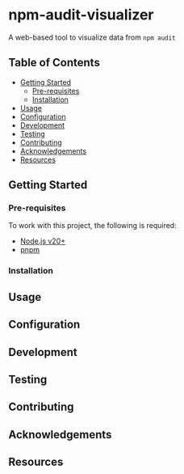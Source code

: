 # npm-audit-visualizer

A web-based tool to visualize data from `npm audit`

## Table of Contents

- [Getting Started](#getting-started)
   * [Pre-requisites](#pre-requisites)
   * [Installation](#installation)
- [Usage](#usage)
- [Configuration](#configuration)
- [Development](#development)
- [Testing](#testing)
- [Contributing](#contributing)
- [Acknowledgements](#acknowledgements)
- [Resources](#resources)

## Getting Started

### Pre-requisites

To work with this project, the following is required:

- [Node.js v20+](https://nodejs.org/en/download)
- [pnpm](https://pnpm.io/)

### Installation

## Usage

## Configuration

## Development

## Testing

## Contributing

## Acknowledgements

## Resources
